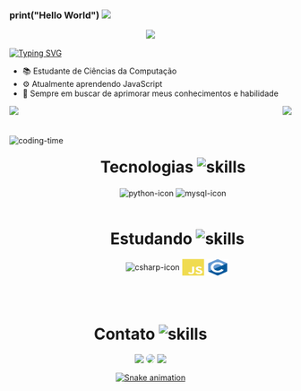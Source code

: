 ### print("Hello World") <img src="https://user-images.githubusercontent.com/88801243/199815257-318033b3-ab91-4f0e-a69e-9a949aed5790.gif" width="30">
<div align="center">
    <img src="https://user-images.githubusercontent.com/74038190/216644497-1951db19-8f3d-4e44-ac08-8e9d7e0d94a7.gif" width="190"/>
</div>

[![Typing SVG](https://readme-typing-svg.herokuapp.com/?color=64FF16&size=25&right=true&vCenter=true&width=1000&lines=I'm+Paulo!;Currently+studying+Cience+Computer;Be+Welcome!:%29)](https://git.io/typing-svg)
- 📚 Estudante de Ciências da Computação
- ⚙️ Atualmente aprendendo JavaScript
- 🌱 Sempre em buscar de aprimorar meus conhecimentos e habilidade


<div>
  <img  height="160em" src="https://github-readme-stats.vercel.app/api?username=paul0jr&show_icons=true&theme=chartreuse-dark&include_all_commits=true&count_private=true"/>
  <img align="right" height="160em" src="https://github-readme-stats.vercel.app/api/top-langs/?username=paul0jr&layout=compact&langs_count=16&theme=chartreuse-dark"/>
</div>
<br>

<div  align="center"> 
  <div style="display: inline_block"><br>
    <img align="left" height="300" alt="coding-time" src="https://user-images.githubusercontent.com/74038190/219923809-b86dc415-a0c2-4a38-bc88-ad6cf06395a8.gif">
    <h1 align="center">Tecnologias <img height="30" alt="skills" src="https://user-images.githubusercontent.com/74038190/212284087-bbe7e430-757e-4901-90bf-4cd2ce3e1852.gif"></h1>
    <img align="center" height="30" width="40" alt="python-icon"  src="https://cdn.jsdelivr.net/gh/devicons/devicon/icons/python/python-original.svg" />
    <img align="center" height="30" width="40" alt="mysql-icon" src="https://cdn.jsdelivr.net/gh/devicons/devicon/icons/mysql/mysql-original.svg" />
   </div>
    
<div  align="center"> 
  <div style="display: inline_block"><br>
    <h1 align="center">Estudando <img height="30" alt="skills" src="https://user-images.githubusercontent.com/74038190/241763895-fa83eeb9-f4e2-4d85-93f0-688af11babf8.gif"></h1>
    <img align="center" height="30" width="40" alt="csharp-icon" src="https://cdn.jsdelivr.net/gh/devicons/devicon/icons/csharp/csharp-original.svg" />
    <img align="center" height="30" width="40" alt="js-icon"  src="https://raw.githubusercontent.com/devicons/devicon/master/icons/javascript/javascript-plain.svg">
    <img align="center" height="30" width="40" alt="c-icon" src="https://raw.githubusercontent.com/devicons/devicon/master/icons/c/c-original.svg">
   </div>

<p>
  <br>
  <br>
    <h1 align="center"> Contato <img height="30" alt="skills" src="https://user-images.githubusercontent.com/74038190/214644145-264f4759-7633-441e-9d67-d8dda9d50d26.gif"></h1>
    <a href = "mailto:pjunior954@gmail.com"> <img src="https://img.shields.io/badge/-Gmail-%23333?style=for-the-badge&logo=gmail&logoColor=white" target="_blank"></a>
    <a href="https://www.linkedin.com/in/paulo-sérgio-50b02b228/" target="_blank"><img src="https://img.shields.io/badge/-LinkedIn-%230077B5?style=for-the-badge&logo=linkedin&logoColor=white" style="border-radius: 30px" target="_blank"></a>
    <a href="https://www.instagram.com/paulo.jr4/" target="_blank"><img src="https://img.shields.io/badge/-Instagram-%23E4405F?style=for-the-badge&logo=instagram&logoColor=white"</a> 
</p>

![Snake animation](https://github.com/Paul0Jr/Paul0jr/blob/output/github-contribution-grid-snake.svg)

